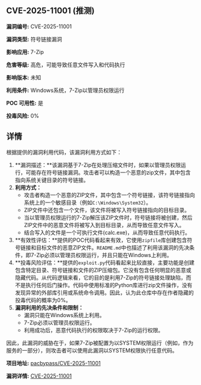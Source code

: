 ## CVE-2025-11001 (推测)

**漏洞编号:** CVE-2025-11001

**漏洞类型:** 符号链接漏洞

**影响应用:** 7-Zip

**危害等级:** 高危，可能导致任意文件写入和代码执行

**影响版本:** 未知

**利用条件:** Windows系统，7-Zip以管理员权限运行

**POC 可用性:** 是

**投毒风险:** 0%

## 详情

根据提供的漏洞利用代码，该漏洞利用方式如下：

1.  **漏洞描述：**该漏洞基于7-Zip在处理压缩文件时，如果以管理员权限运行，可能存在符号链接漏洞。攻击者可以构造一个恶意的zip文件，其中包含指向系统关键目录的符号链接。
2.  **利用方式：**
    *   攻击者构造一个恶意的ZIP文件，其中包含一个符号链接，该符号链接指向系统上的一个敏感目录（例如`C:\Windows\System32`）。
    *   ZIP文件中还包含一个文件，该文件将被写入符号链接指向的目标目录。
    *   当以管理员权限运行的7-Zip解压该ZIP文件时，符号链接将被创建，然后ZIP文件中的恶意文件将被写入到目标目录，从而导致任意文件写入。
    *   结合写入的文件是一个可执行文件(calc.exe)，从而导致任意代码执行。
3.  **有效性评估：**提供的POC代码看起来有效，它使用`zipfile`库创建包含符号链接和目标文件的恶意ZIP文件。`README.md`中也描述了利用该漏洞的先决条件，即7-Zip必须以管理员权限运行，并且只能在Windows上利用。
4.  **投毒风险评估：**提供的`exploit.py`代码看起来比较直接，主要功能是创建包含特定目录、符号链接和文件的ZIP压缩包。它没有包含任何明显的恶意或隐藏代码。从代码逻辑来看，它的目的是利用7-Zip的符号链接处理缺陷，而不是执行任何后门操作。代码中使用标准的Python库进行zip文件操作，没有发现异常的外部库引用或系统命令调用。因此，认为此仓库中存在作者隐藏的投毒代码的概率为0%。
5.  **漏洞利用的先决条件和限制：**
    *   漏洞只能在Windows系统上利用。
    *   7-Zip必须以管理员权限运行。
    *   利用成功后，恶意代码执行的权限取决于7-Zip的运行权限。

因此，此漏洞的威胁在于，如果7-Zip被配置为以SYSTEM权限运行（例如，作为服务的一部分），则攻击者可以使用此漏洞以SYSTEM权限执行任意代码。

**项目地址:** [pacbypass/CVE-2025-11001](https://github.com/pacbypass/CVE-2025-11001)

**漏洞详情:** [CVE-2025-11001](https://nvd.nist.gov/vuln/detail/CVE-2025-11001)
